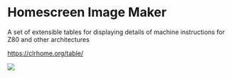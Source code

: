 # Homescreen Image Maker

A set of extensible tables for displaying details of machine instructions for
Z80 and other architectures

https://clrhome.org/table/

![](https://fishbotwilleatyou.com/bin/images/showcase_table.png)
